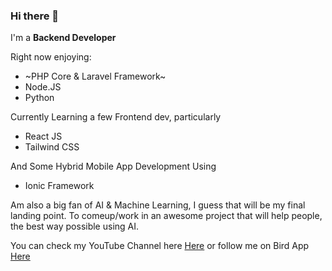 ### Hi there 👋

I'm a **Backend Developer**

Right now enjoying: 
- ~PHP Core & Laravel Framework~
- Node.JS
- Python

Currently Learning a few Frontend dev, particularly
- React JS
- Tailwind CSS

And Some Hybrid Mobile App Development Using
- Ionic Framework

Am also a big fan of AI & Machine Learning, I guess that will be my final landing point. To comeup/work in an
awesome project that will help people, the best way possible using AI.

You can check my YouTube Channel here [Here](https://youtube.com/c/survtech) or follow me on Bird App [Here](https://twitter.com/njungejnr)
<!-- dev -->
<!-- devend -->


